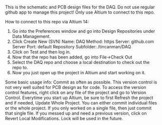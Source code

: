 This is the schematic and PCB design files for the DAQ. 
Do not use regular github app to manage this project! Only use Altium to connect to this repo. 

How to connect to this repo via Altium 14:

1. Go into the Preferences window and go into Design Repositories under Data Management. 
2. Click Create New (SVN)
    Name: DAQ
    Method: https
    Server: github.com
    Server Port: default
    Repository Subfolder: /tincanman/DAQ
3. Click on Test and then log in.
4. Now that the repo has been added, go into File->Check Out
5. Select the DAQ repo and choose a local destination to check out the repo to. 
6. Now you just open up the project in Altium and start working on it.

Some basic usage info:
Commit as often as possible. This version control is not very well suited for PCB design as for code. 
To access the version control features, right click on any file of the project and go to Version Control.
Everytime you start up Altium, be sure to first Refresh the project and if needed, Update Whole Project.
You can either commit individual files or the whole project. If you only worked on a single file, then just commit that single file. If you messed up and need a previous version, click on Revert Local Modifications. Lock will be used in the future.
